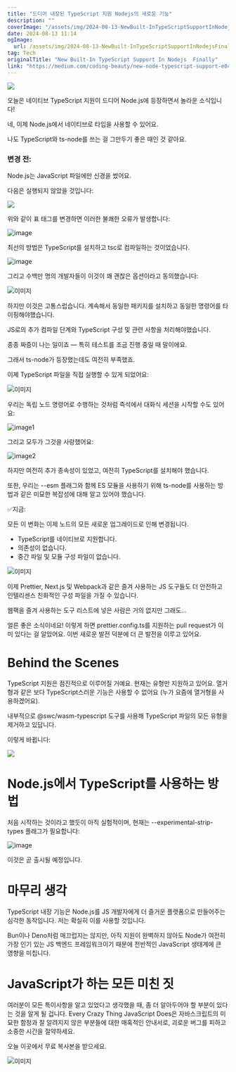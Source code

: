 ```yaml
---
title: "드디어 내장된 TypeScript 지원 Nodejs의 새로운 기능"
description: ""
coverImage: "/assets/img/2024-08-13-NewBuilt-InTypeScriptSupportInNodejsFinally_0.png"
date: 2024-08-13 11:14
ogImage: 
  url: /assets/img/2024-08-13-NewBuilt-InTypeScriptSupportInNodejsFinally_0.png
tag: Tech
originalTitle: "New Built-In TypeScript Support In Nodejs  Finally"
link: "https://medium.com/coding-beauty/new-node-typescript-support-e0cfcdede6ac"
---
```



<img src="/assets/img/2024-08-13-NewBuilt-InTypeScriptSupportInNodejsFinally_0.png" />

오늘은 네이티브 TypeScript 지원이 드디어 Node.js에 등장하면서 놀라운 소식입니다!

네, 이제 Node.js에서 네이티브로 타입을 사용할 수 있어요.

나도 TypeScript와 ts-node를 쓰는 걸 그만두기 좋은 때인 것 같아요.

<div class="content-ad"></div>

### 변경 전:

Node.js는 JavaScript 파일에만 신경을 썼어요.

다음은 실행되지 않았을 것입니다:

<img src="/assets/img/2024-08-13-NewBuilt-InTypeScriptSupportInNodejsFinally_1.png" />

<div class="content-ad"></div>

위와 같이 표 태그를 변경하면 이러한 불쾌한 오류가 발생합니다:


![image](/assets/img/2024-08-13-NewBuilt-InTypeScriptSupportInNodejsFinally_2.png)


최선의 방법은 TypeScript를 설치하고 tsc로 컴파일하는 것이었습니다.


![image](/assets/img/2024-08-13-NewBuilt-InTypeScriptSupportInNodejsFinally_3.png)


<div class="content-ad"></div>

그리고 수백만 명의 개발자들이 이것이 꽤 괜찮은 옵션이라고 동의했습니다:

![이미지](/assets/img/2024-08-13-NewBuilt-InTypeScriptSupportInNodejsFinally_4.png)

하지만 이것은 고통스럽습니다. 계속해서 동일한 패키지를 설치하고 동일한 명령어를 타이핑해야했습니다.

JS로의 추가 컴파일 단계와 TypeScript 구성 및 관련 사항을 처리해야했습니다.

<div class="content-ad"></div>

종종 짜증이 나는 일이죠 — 특히 테스트를 조금 진행 중일 때 말이에요.

그래서 ts-node가 등장했는데도 여전히 부족했죠.

이제 TypeScript 파일을 직접 실행할 수 있게 되었어요:

![이미지](/assets/img/2024-08-13-NewBuilt-InTypeScriptSupportInNodejsFinally_5.png)

<div class="content-ad"></div>

우리는 독립 노드 명령어로 수행하는 것처럼 즉석에서 대화식 세션을 시작할 수도 있어요:

![image1](/assets/img/2024-08-13-NewBuilt-InTypeScriptSupportInNodejsFinally_6.png)

그리고 모두가 그것을 사랑했어요:

![image2](/assets/img/2024-08-13-NewBuilt-InTypeScriptSupportInNodejsFinally_7.png)

<div class="content-ad"></div>

하지만 여전히 추가 종속성이 있었고, 여전히 TypeScript를 설치해야 했습니다.

또한, 우리는 --esm 플래그와 함께 ES 모듈을 사용하기 위해 ts-node를 사용하는 방법과 같은 미묘한 복잡성에 대해 알고 있어야 했습니다.

✅지금:

모든 이 변화는 이제 노드의 모든 새로운 업그레이드로 인해 변경됩니다.

<div class="content-ad"></div>

- TypeScript를 네이티브로 지원합니다.
- 의존성이 없습니다.
- 중간 파일 및 모듈 구성 파일이 없습니다.

![이미지](/assets/img/2024-08-13-NewBuilt-InTypeScriptSupportInNodejsFinally_8.png)

이제 Prettier, Next.js 및 Webpack과 같은 즐겨 사용하는 JS 도구들도 더 안전하고 인텔리센스 친화적인 구성 파일을 가질 수 있습니다.

웹팩을 즐겨 사용하는 도구 리스트에 넣은 사람은 거의 없지만 그래도…

<div class="content-ad"></div>

얼른 좋은 소식이네요! 이렇게 하면 prettier.config.ts를 지원하는 pull request가 이미 있다는 걸 알았어요. 이번 새로운 발전 덕분에 더 큰 발전을 이루고 있어요.

# Behind the Scenes

TypeScript 지원은 점진적으로 이루어질 거예요. 현재는 유형만 지원하고 있어요. 열거형과 같은 보다 TypeScript스러운 기능은 사용할 수 없어요 (누가 요즘에 열거형을 사용하겠어요).

내부적으로 @swc/wasm-typescript 도구를 사용해 TypeScript 파일의 모든 유형을 제거하고 있답니다.

<div class="content-ad"></div>

이렇게 바뀝니다:

<img src="/assets/img/2024-08-13-NewBuilt-InTypeScriptSupportInNodejsFinally_10.png" />

<div class="content-ad"></div>

# Node.js에서 TypeScript를 사용하는 방법

처음 시작하는 것이라고 했듯이 아직 실험적이며, 현재는 --experimental-strip-types 플래그가 필요합니다:

![image](/assets/img/2024-08-13-NewBuilt-InTypeScriptSupportInNodejsFinally_11.png)

이것은 곧 출시될 예정입니다.

<div class="content-ad"></div>

# 마무리 생각

TypeScript 내장 기능은 Node.js를 JS 개발자에게 더 즐거운 플랫폼으로 만들어주는 심각한 동작입니다. 저는 확실히 이를 사용할 것입니다.

Bun이나 Deno처럼 매끄럽지는 않지만, 아직 지원이 완벽하지 않아도 Node가 여전히 가장 인기 있는 JS 백엔드 프레임워크이기 때문에 전반적인 JavaScript 생태계에 큰 영향을 미칩니다.

# JavaScript가 하는 모든 미친 짓

<div class="content-ad"></div>

여러분이 모든 특이사항을 알고 있었다고 생각했을 때, 좀 더 알아두어야 할 부분이 있다는 것을 알게 될 겁니다. Every Crazy Thing JavaScript Does은 자바스크립트의 미묘한 함정과 잘 알려지지 않은 부분들에 대한 매혹적인 안내서로, 괴로운 버그를 피하고 소중한 시간을 절약하세요.

오늘 이곳에서 무료 복사본을 받으세요.

![이미지](/assets/img/2024-08-13-NewBuilt-InTypeScriptSupportInNodejsFinally_12.png)